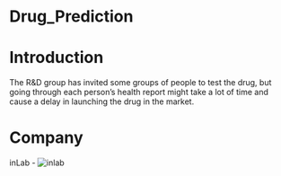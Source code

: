 # Drug_Prediction
# Introduction
The R&amp;D group has invited some groups of people to test the drug, but going through each person’s health report might take a lot of time and cause a delay in launching the drug in the market.
# Company
 inLab  -  ![inlab](https://user-images.githubusercontent.com/114226899/226100578-347f2720-f3ea-4915-a417-395d4dd8c651.png)

